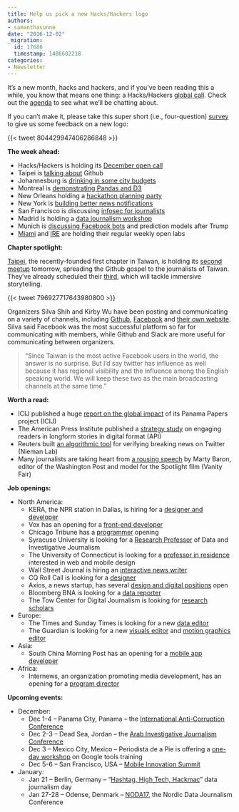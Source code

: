 ```yaml
---
title: Help us pick a new Hacks/Hackers logo
authors:
- samanthasunne
date: "2016-12-02"
_migration:
  id: 17686
  timestamp: 1486602218
categories:
- Newsletter
---
```


It&#8217;s a new month, hacks and hackers, and if you&#8217;ve been reading this a while, you know that means one thing: a Hacks/Hackers [global call][1]. Check out the [agenda][2] to see what we&#8217;ll be chatting about.

If you can&#8217;t make it, please take this super short (i.e., four-question) [survey][3] to give us some feedback on a new logo:

{{< tweet 804429947406286848 >}}

**The week ahead:**

  * Hacks/Hackers is holding its [December open call][2]
  * Taipei is [talking about][4] Github
  * Johannesburg is [drinking in some city budgets][5]
  * Montreal is [demonstrating Pandas and D3][6]
  * New Orleans holding a [hackathon planning party][7]
  * New York is [building better news notifications][8]
  * San Francisco is discussing [infosec for journalists][9]
  * Madrid is holding a [data journalism workshop][10]
  * Munich is [discussing Facebook bots][11] and prediction models after Trump
  * [Miami][12] and [IRE][13] are holding their regular weekly open labs

**Chapter spotlight:**

[Taipei][14], the recently-founded first chapter in Taiwan, is holding its [second meetup][4] tomorrow, spreading the Github gospel to the journalists of Taiwan. They&#8217;ve already scheduled their [third][15], which will tackle immersive storytelling.

{{< tweet 796927717643980800 >}}

Organizers Silva Shih and Kirby Wu have been posting and communicating on a variety of channels, including [Github][16], [Facebook][17] and [their own website][18]. Silva said Facebook was the most successful platform so far for communicating with members, while Github and Slack are more useful for communicating between organizers.

> &#8220;Since Taiwan is the most active Facebook users in the world, the answer is no surprise. But I&#8217;d say twitter has influence as well because it has regional visibility and the influence among the English speaking world. We will keep these two as the main broadcasting channels at the same time.&#8221;

**Worth a read:**

  * ICIJ published a huge [report on the global impact][19] of its Panama Papers project (ICIJ)
  * The American Press Institute published a [strategy study][20] on engaging readers in longform stories in digital format (API)
  * Reuters built [an algorithmic tool][21] for verifying breaking news on Twitter (Nieman Lab)
  * Many journalists are taking heart from [a rousing speech][22] by Marty Baron, editor of the Washington Post and model for the Spotlight film (Vanity Fair)

**Job openings:**

  * North America: 
      * KERA, the NPR station in Dallas, is hiring for a [designer and developer][23]
      * Vox has an opening for a [front-end developer][24]
      * Chicago Tribune has a [programmer][25] opening
      * Syracuse University is looking for a [Research Professor][26] of Data and Investigative Journalism
      * The University of Connecticut is looking for a [professor in residence][27] interested in web and mobile design
      * Wall Street Journal is hiring an [interactive news writer][28]
      * CQ Roll Call is looking for a [designer][29]
      * Axios, a news startup, has several [design and digital positions][30] open
      * Bloomberg BNA is looking for a [data reporter][31]
      * The Tow Center for Digital Journalism is looking for [research scholars][32]
  * Europe: 
      * The Times and Sunday Times is looking for a new [data editor][33]
      * The Guardian is looking for a new [visuals editor][34] and [motion graphics editor][35]
  * Asia: 
      * South China Morning Post has an opening for a [mobile app developer][36]
  * Africa: 
      * Internews, an organization promoting media development, has an opening for a [program director][37]

**Upcoming events:**

  * December: 
      * Dec 1-4 &#8211; Panama City, Panama &#8211; the [International Anti-Corruption Conference][38]
      * Dec 2-3 &#8211; Dead Sea, Jordan &#8211; the [Arab Investigative Journalism Conference][39]
      * Dec 3 &#8211; Mexico City, Mexico &#8211; Periodista de a Pie is offering a [one-day workshop][40] on Google tools training
      * Dec 5-6 &#8211; San Francisco, USA &#8211; [Mobile Innovation Summit][41]
  * January: 
      * Jan 21 &#8211; Berlin, Germany &#8211; &#8220;[Hashtag, High Tech, Hackmac][42]&#8221; data journalism day
      * Jan 27-28 &#8211; Odense, Denmark &#8211; [NODA17][43], the Nordic Data Journalism Conference

 [1]: http://hackshackers.com/resources/global-open-call/
 [2]: http://etherpad.io/p/Hacks_Hackers_Dec_2016_global_open_call
 [3]: https://alleyinteractive.typeform.com/to/MsnHUz
 [4]: http://www.accupass.com/go/hhtpe02
 [5]: https://www.meetup.com/HacksHackersAfrica/events/235855887/
 [6]: https://www.facebook.com/events/605961552944736/
 [7]: https://www.meetup.com/Hacks-Hackers-New-Orleans/events/235967594/
 [8]: https://www.eventbrite.com/e/building-better-news-notifications-guardian-mobile-innovation-lab-quartz-mic-tickets-3373852283
 [9]: http://www.meetup.com/hacksandhackers/events/235889971/?a=socialmedia
 [10]: https://www.meetup.com/Madrid-Periodismo-de-datos-Meetup/events/235820445/
 [11]: https://www.meetup.com/Hacks-Hackers-Munchen/events/235775473/
 [12]: http://www.meetup.com/Hacks-Hackers-Miami/
 [13]: http://www.meetup.com/hackshackersIRE/
 [14]: https://twitter.com/hackshackersTPE/
 [15]: http://pe03
 [16]: https://github.com/hackshackerstaipei
 [17]: https://www.facebook.com/groups/hackshackerstaipei/
 [18]: http://hackshackers.taipei/
 [19]: https://panamapapers.icij.org/20161201-global-impact.html?utm_source=Watchdog&utm_campaign=ed80278d91-160921_Bahamas_Launch_Email&utm_medium=email&utm_term=0_ffd1d0160d-ed80278d91-100152265&mc_cid=ed80278d91&mc_eid=7c3a47743a
 [20]: https://www.americanpressinstitute.org/publications/reports/strategy-studies/engaging-longform-journalism/?utm_source=API+Need+to+Know+newsletter&utm_campaign=35c3a42833-EMAIL_CAMPAIGN_2016_12_01&utm_medium=email&utm_term=0_e3bf78af04-35c3a42833-38065925
 [21]: http://www.niemanlab.org/2016/11/reuters-built-its-own-algorithmic-prediction-tool-to-help-it-spot-and-verify-breaking-news-on-twitter/?utm_source=API+Need+to+Know+newsletter&utm_campaign=35c3a42833-EMAIL_CAMPAIGN_2016_12_01&utm_medium=email&utm_term=0_e3bf78af04-35c3a42833-38065925
 [22]: http://www.vanityfair.com/news/2016/11/washington-post-editor-marty-baron-message-to-journalists
 [23]: http://www.kera.org/about/employment/digital-designer-developer/
 [24]: https://storytelling.voxmedia.com/2016/11/21/13658482/hiring-front-end-designer
 [25]: https://github.com/newsapps/jobs/blob/master/senior-news-applications-developer_20161117.md
 [26]: http://ire.org/jobs/job/917/
 [27]: https://www.mediabistro.com/jobs/description/350547/assistant-professor-in-residence-web-and-mobile-design-and-development/?TrackID=52#sc=rss&me=feed&cm=general
 [28]: http://talkingbiznews.com/biz-news-help-wanted/wsj-seeks-interactive-news-writer-in-new-york/
 [29]: http://codepen.io/job/nEmZjk
 [30]: https://boards.greenhouse.io/axios#.WECEiaIrLR1
 [31]: https://www4.recruitingcenter.net/Clients/BNA/PublicJobs/controller.cfm?jbaction=JobProfile&Job_Id=13594&esid=az
 [32]: http://towcenter.org/wp-content/uploads/2016/11/Job-Description-Tow-Center-Research-Director.pdf
 [33]: http://www.gorkanajobs.co.uk/job/66225/the-times-and-sunday-times-data-journalism-editor/
 [34]: https://gnm.taleo.net/careersection/in/jobdetail.ftl?job=KIN0000XH&tz=GMT%2B00%3A00
 [35]: https://gnm.taleo.net/careersection/in/jobdetail.ftl?job=KIN0000VA&tz=GMT%2B00%3A00
 [36]: http://www.cpjobs.com/hk/job/senior-mobile-application-developer-android-ref-cobl-dit-smadand-1638442
 [37]: https://chm.tbe.taleo.net/chm04/ats/careers/v2/viewRequisition?org=INTERNEWS&cws=38&rid=619
 [38]: http://16iacc.org/
 [39]: http://en.arij.net/
 [40]: http://www.periodistasdeapie.org.mx/actividad-128.php?utm_content=buffer23972&utm_medium=social&utm_source=twitter.com&utm_campaign=buffer
 [41]: https://theinnovationenterprise.com/summits/mobile-innovation-summit-san-francisco-2016
 [42]: http://dju.verdi.de/journalistentag
 [43]: http://noda2017.dk/
